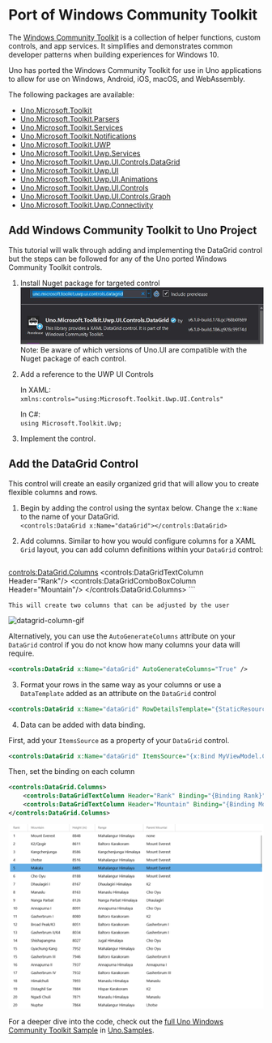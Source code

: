 # Port of  Windows Community Toolkit
The [Windows Community Toolkit](https://docs.microsoft.com/en-us/windows/communitytoolkit/) is a collection of helper functions, custom controls, and app services. It simplifies and demonstrates common developer patterns when building experiences for Windows 10.

Uno has ported the Windows Community Toolkit for use in Uno applications to allow for use on Windows,
Android, iOS, macOS, and WebAssembly.

The following packages are available:
- [Uno.Microsoft.Toolkit](https://www.nuget.org/packages/Uno.Microsoft.Toolkit )
- [Uno.Microsoft.Toolkit.Parsers](https://www.nuget.org/packages/Uno.Microsoft.Toolkit.Parsers)
- [Uno.Microsoft.Toolkit.Services](https://www.nuget.org/packages/Uno.Microsoft.Toolkit.Services)
- [Uno.Microsoft.Toolkit.Notifications](https://www.nuget.org/packages/Uno.Microsoft.Toolkit.Notifications)
- [Uno.Microsoft.Toolkit.UWP](https://www.nuget.org/packages/Uno.Microsoft.Toolkit.UWP)
- [Uno.Microsoft.Toolkit.Uwp.Services](https://www.nuget.org/packages/Uno.Microsoft.Toolkit.Uwp.Services)
- [Uno.Microsoft.Toolkit.Uwp.UI.Controls.DataGrid](https://www.nuget.org/packages/Uno.Microsoft.Toolkit.UWP.UI.DataGrid)
- [Uno.Microsoft.Toolkit.Uwp.UI](https://www.nuget.org/packages/Uno.Microsoft.Toolkit.UWP.UI)
- [Uno.Microsoft.Toolkit.Uwp.UI.Animations](https://www.nuget.org/packages/Uno.Microsoft.Toolkit.Uwp.UI.Animations)
- [Uno.Microsoft.Toolkit.Uwp.UI.Controls](https://www.nuget.org/packages/Uno.Microsoft.Toolkit.Uwp.UI.Controls)
- [Uno.Microsoft.Toolkit.Uwp.UI.Controls.Graph](https://www.nuget.org/packages/Uno.Microsoft.Toolkit.UWP.UI.Controls.Graph)
- [Uno.Microsoft.Toolkit.Uwp.Connectivity](https://www.nuget.org/packages/Uno.Microsoft.Toolkit.Uwp.Connectivity)

## Add Windows Community Toolkit to Uno Project
This tutorial will walk through adding and implementing the DataGrid control but the steps can be followed for any of the Uno ported Windows Community Toolkit controls.  
  
1. Install Nuget package for targeted control  
 ![datagrid-nuget](uno-development/assets/controls/datagrid-nuget.JPG)  
Note: Be aware of which versions of Uno.UI are compatible with the Nuget package of each control.

2. Add a reference to the UWP UI Controls 

   In XAML:  
    ```xmlns:controls="using:Microsoft.Toolkit.Uwp.UI.Controls"```  
  
   In C#:  
    ```using Microsoft.Toolkit.Uwp;```

3. Implement the control.

## Add the DataGrid Control 

This control will create an easily organized grid that will allow you to create flexible columns and rows.

1. Begin by adding the control using the syntax below. Change the `x:Name` to the name of your DataGrid.  
```<controls:DataGrid x:Name="dataGrid"></controls:DataGrid>```

2. Add columns. Similar to how you would configure columns for a XAML `Grid` layout, you can add column definitions within your `DataGrid` control:
   ``` xaml
<controls:DataGrid.Columns>
    <controls:DataGridTextColumn Header="Rank"/>
    <controls:DataGridComboBoxColumn Header="Mountain"/>
</controls:DataGrid.Columns>
    ```

    This will create two columns that can be adjusted by the user  

![datagrid-column-gif](uno-development/assets/controls/datagrid-basic-columns.gif)

Alternatively, you can use the `AutoGenerateColumns` attribute on your `DataGrid` control if you do not know how many columns your data will require.  
``` xml
<controls:DataGrid x:Name="dataGrid" AutoGenerateColumns="True" />
```

3. Format your rows in the same way as your columns or use a `DataTemplate` added as an attribute on the `DataGrid` control  
``` xml
<controls:DataGrid x:Name="dataGrid" RowDetailsTemplate="{StaticResource RowDetailsTemplate}">
```

4. Data can be added with data binding. 

First, add your `ItemsSource` as a property of your `DataGrid` control.  
``` xml
<controls:DataGrid x:Name="dataGrid" ItemsSource="{x:Bind MyViewModel.Customers}" />  
```
Then, set the binding on each column  
``` xml
<controls:DataGrid.Columns>
    <controls:DataGridTextColumn Header="Rank" Binding="{Binding Rank}" Tag="Rank" />
    <controls:DataGridTextColumn Header="Mountain" Binding="{Binding Mountain}" Tag="Mountain" />
</controls:DataGrid.Columns>
```  

![datagrid-full-sample](uno-development/assets/controls/datagrid-full-sample.gif)


For a deeper dive into the code, check out the [full Uno Windows Community Toolkit Sample](https://github.com/unoplatform/Uno.Samples/tree/master/UI/UnoWCTDataGridSample) in [Uno.Samples](https://github.com/unoplatform/Uno.Samples).
